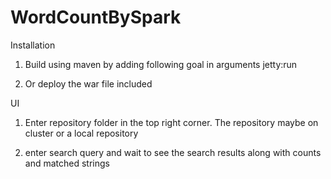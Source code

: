 # WordCountBySpark

Installation

1. Build using maven by adding following goal in arguments
jetty:run

2. Or deploy the war file included

UI 

1. Enter repository folder in the top right corner. The repository maybe on cluster or a local repository


2. enter search query and wait to see the search results along with counts and matched strings
